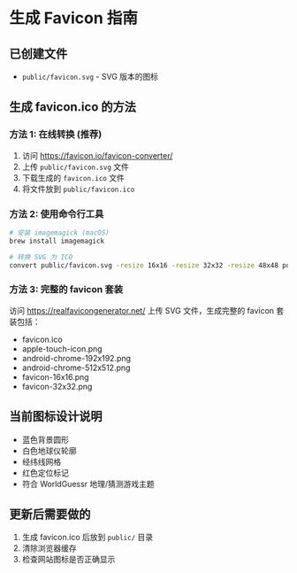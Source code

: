 # 生成 Favicon 指南

## 已创建文件
- `public/favicon.svg` - SVG 版本的图标

## 生成 favicon.ico 的方法

### 方法 1: 在线转换 (推荐)
1. 访问 https://favicon.io/favicon-converter/
2. 上传 `public/favicon.svg` 文件
3. 下载生成的 `favicon.ico` 文件
4. 将文件放到 `public/favicon.ico`

### 方法 2: 使用命令行工具
```bash
# 安装 imagemagick (macOS)
brew install imagemagick

# 转换 SVG 为 ICO
convert public/favicon.svg -resize 16x16 -resize 32x32 -resize 48x48 public/favicon.ico
```

### 方法 3: 完整的 favicon 套装
访问 https://realfavicongenerator.net/
上传 SVG 文件，生成完整的 favicon 套装包括：
- favicon.ico
- apple-touch-icon.png  
- android-chrome-192x192.png
- android-chrome-512x512.png
- favicon-16x16.png
- favicon-32x32.png

## 当前图标设计说明
- 蓝色背景圆形
- 白色地球仪轮廓
- 经纬线网格
- 红色定位标记
- 符合 WorldGuessr 地理/猜测游戏主题

## 更新后需要做的
1. 生成 favicon.ico 后放到 `public/` 目录
2. 清除浏览器缓存
3. 检查网站图标是否正确显示
